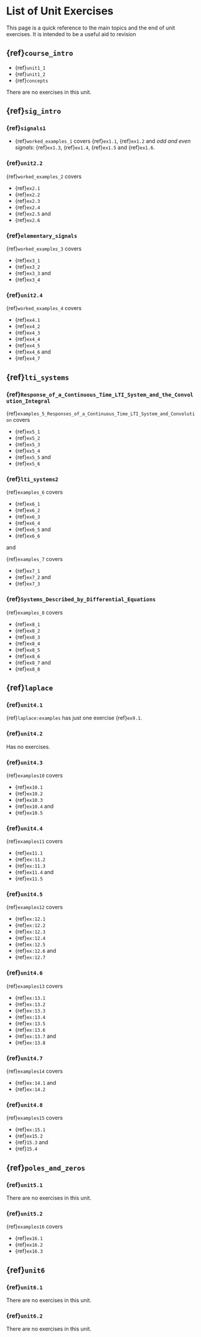 # List of Unit Exercises

This page is a quick reference to the main topics and the end of unit exercises. It is intended to be a useful aid to revision


## {ref}`course_intro`

* {ref}`unit1_1`
* {ref}`unit1_2`
* {ref}`concepts`

There are no exercises in this unit.


## {ref}`sig_intro`
### {ref}`signals1`

* {ref}`worked_examples_1` covers {ref}`ex1.1`, {ref}`ex1.2` and *odd and even signals*: {ref}`ex1.3`, {ref}`ex1.4`, {ref}`ex1.5` and {ref}`ex1.6`.


### {ref}`unit2.2`

{ref}`worked_examples_2` covers 
* {ref}`ex2.1`
* {ref}`ex2.2` 
* {ref}`ex2.3`
* {ref}`ex2.4`
* {ref}`ex2.5` and
* {ref}`ex2.6`


### {ref}`elementary_signals`

{ref}`worked_examples_3` covers 
* {ref}`ex3_1`
* {ref}`ex3_2` 
* {ref}`ex3_3` and
* {ref}`ex3_4`


### {ref}`unit2.4`

{ref}`worked_examples_4` covers 
* {ref}`ex4.1`
* {ref}`ex4_2` 
* {ref}`ex4_3`
* {ref}`ex4_4` 
* {ref}`ex4_5`
* {ref}`ex4_6` and
* {ref}`ex4_7`


## {ref}`lti_systems`


### {ref}`Response_of_a_Continuous_Time_LTI_System_and_the_Convolution_Integral`

{ref}`examples_5_Responses_of_a_Continuous_Time_LTI_System_and_Convolution` covers 
* {ref}`ex5_1`
* {ref}`ex5_2` 
* {ref}`ex5_3`
* {ref}`ex5_4` 
* {ref}`ex5_5` and
* {ref}`ex5_6`


### {ref}`lti_systems2`

{ref}`examples_6` covers 
* {ref}`ex6_1`
* {ref}`ex6_2` 
* {ref}`ex6_3`
* {ref}`ex6_4` 
* {ref}`ex6_5` and
* {ref}`ex6_6`

and

{ref}`examples_7` covers 
* {ref}`ex7_1`
* {ref}`ex7_2` and
* {ref}`ex7_3`


### {ref}`Systems_Described_by_Differential_Equations`

{ref}`examples_8` covers 
* {ref}`ex8_1`
* {ref}`ex8_2` 
* {ref}`ex8_3`
* {ref}`ex8_4` 
* {ref}`ex8_5`
* {ref}`ex8_6`
* {ref}`ex8_7` and
* {ref}`ex8_8`


## {ref}`laplace`


### {ref}`unit4.1`

{ref}`laplace:examples` has just one exercise {ref}`ex9.1`.


### {ref}`unit4.2`

Has no  exercises.


### {ref}`unit4.3`

{ref}`examples10` covers 
* {ref}`ex10.1`
* {ref}`ex10.2` 
* {ref}`ex10.3`
* {ref}`ex10.4` and 
* {ref}`ex10.5`


### {ref}`unit4.4`

{ref}`examples11` covers 
* {ref}`ex11.1`
* {ref}`ex:11.2` 
* {ref}`ex:11.3`
* {ref}`ex11.4` and 
* {ref}`ex11.5`


### {ref}`unit4.5`

{ref}`examples12` covers 
* {ref}`ex:12.1`
* {ref}`ex:12.2` 
* {ref}`ex:12.3`
* {ref}`ex:12.4`
* {ref}`ex:12.5`
* {ref}`ex:12.6` and 
* {ref}`ex:12.7`


### {ref}`unit4.6`

{ref}`examples13` covers 
* {ref}`ex:13.1`
* {ref}`ex:13.2` 
* {ref}`ex:13.3`
* {ref}`ex:13.4`
* {ref}`ex:13.5`
* {ref}`ex:13.6`
* {ref}`ex:13.7` and
* {ref}`ex:13.8`


### {ref}`unit4.7`

{ref}`examples14` covers 
* {ref}`ex:14.1` and
* {ref}`ex:14.2` 


### {ref}`unit4.8`

{ref}`examples15` covers 
* {ref}`ex:15.1`
* {ref}`ex15.2` 
* {ref}`15.3` and
* {ref}`15.4`


## {ref}`poles_and_zeros`


### {ref}`unit5.1`
There are no exercises in this unit.


### {ref}`unit5.2`
{ref}`examples16` covers
* {ref}`ex16.1`
* {ref}`ex16.2`
* {ref}`ex16.3`


## {ref}`unit6`


### {ref}`unit6.1`

There are no exercises in this unit.


### {ref}`unit6.2`

There are no exercises in this unit.
